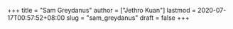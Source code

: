 +++
title = "Sam Greydanus"
author = ["Jethro Kuan"]
lastmod = 2020-07-17T00:57:52+08:00
slug = "sam_greydanus"
draft = false
+++
